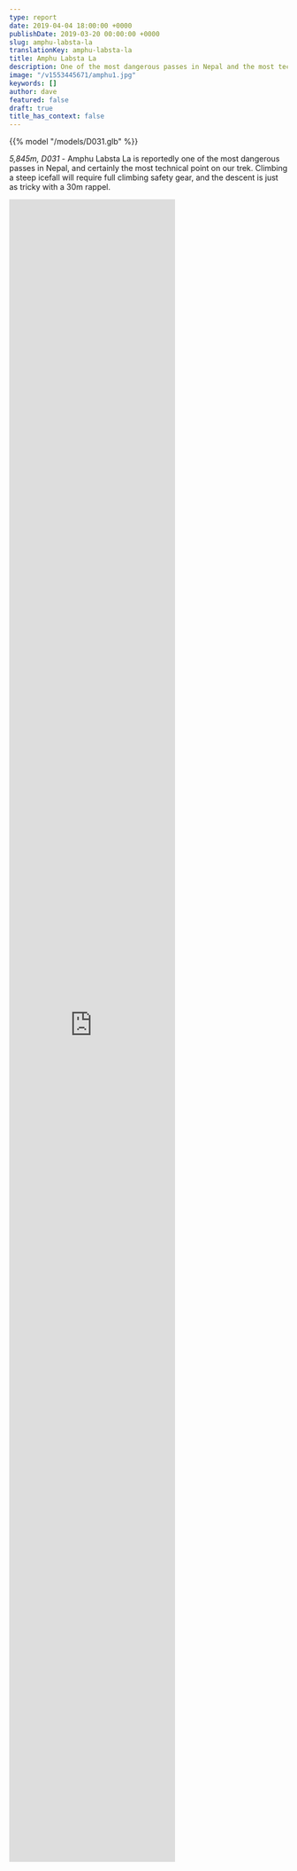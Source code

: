 ```yaml
---
type: report
date: 2019-04-04 18:00:00 +0000
publishDate: 2019-03-20 00:00:00 +0000
slug: amphu-labsta-la
translationKey: amphu-labsta-la
title: Amphu Labsta La
description: One of the most dangerous passes in Nepal and the most technical part of the trek.
image: "/v1553445671/amphu1.jpg"
keywords: []
author: dave
featured: false
draft: true
title_has_context: false
---
```


{{% model "/models/D031.glb" %}}

_5,845m, D031_ - Amphu Labsta La is reportedly one of the most dangerous passes in Nepal, and certainly the most technical point on our trek. Climbing a steep icefall will require full climbing safety gear, and the descent is just as tricky with a 30m rappel.

<iframe class="youtube" style="height:75vh;" frameBorder="0" allowfullscreen src="https://umap.openstreetmap.fr/en/map/untitled-map_307234?scaleControl=false&miniMap=false&scrollWheelZoom=false&zoomControl=true&allowEdit=false&moreControl=false&searchControl=null&tilelayersControl=null&embedControl=null&datalayersControl=null&onLoadPanel=undefined&captionBar=false&fullscreenControl=null&datalayers=809606#13/27.8822/86.9035"></iframe>
